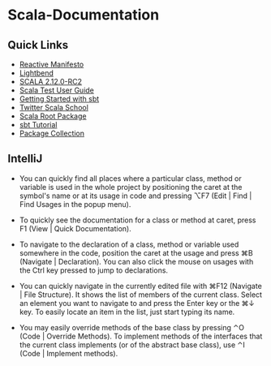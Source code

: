 # Scala-Documentation

## Quick Links
 * [Reactive Manifesto](http://www.reactivemanifesto.org/)
 * [Lightbend](https://www.lightbend.com/account)
 * [SCALA 2.12.0-RC2](http://scala-lang.org/news/2.12.0-RC2)
 * [Scala Test User Guide](http://www.scalatest.org/user_guide/selecting_a_style)
 * [Getting Started with sbt](http://www.scala-sbt.org/0.13/docs/Getting-Started.html)
 * [Twitter Scala School](http://twitter.github.io/scala_school/)
 * [Scala Root Package](http://www.scala-lang.org/api/current/#package)
 * [sbt Tutorial](https://github.com/ScalaOrg/52-technologies-in-2016/tree/master/02-sbt)
 * [Package Collection](http://www.scala-lang.org/api/current/index.html#scala.collection.package)

## IntelliJ
 - You can quickly find all places where a particular class, method or variable is used in the whole project by positioning the caret at the symbol's name or at its usage in code and pressing ⌥F7 (Edit | Find | Find Usages in the popup menu).
 
 - To quickly see the documentation for a class or method at caret, press F1 (View | Quick Documentation).
 
 - To navigate to the declaration of a class, method or variable used somewhere in the code, position the caret at the usage and press ⌘B (Navigate | Declaration). You can also click the mouse on usages with the Ctrl key pressed to jump to declarations.
 
 - You can quickly navigate in the currently edited file with ⌘F12 (Navigate | File Structure). It shows the list of members of the current class. Select an element you want to navigate to and press the Enter key or the ⌘↓ key.  To easily locate an item in the list, just start typing its name.
 
 - You may easily override methods of the base class by pressing ⌃O (Code | Override Methods).  To implement methods of the interfaces that the current class implements (or of the abstract base class), use ⌃I (Code | Implement methods).
